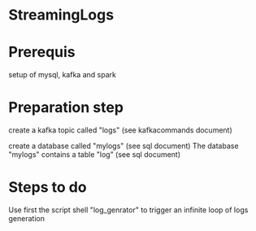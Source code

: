 # StreamingLogs


# Prerequis
setup of mysql, kafka and spark

# Preparation step
create a kafka topic called "logs" (see kafkacommands document)

create a database called "mylogs" (see sql document)
The database "mylogs" contains a table "log"  (see sql document)


# Steps to do
Use first the script shell "log_genrator" to trigger an infinite loop of logs generation


